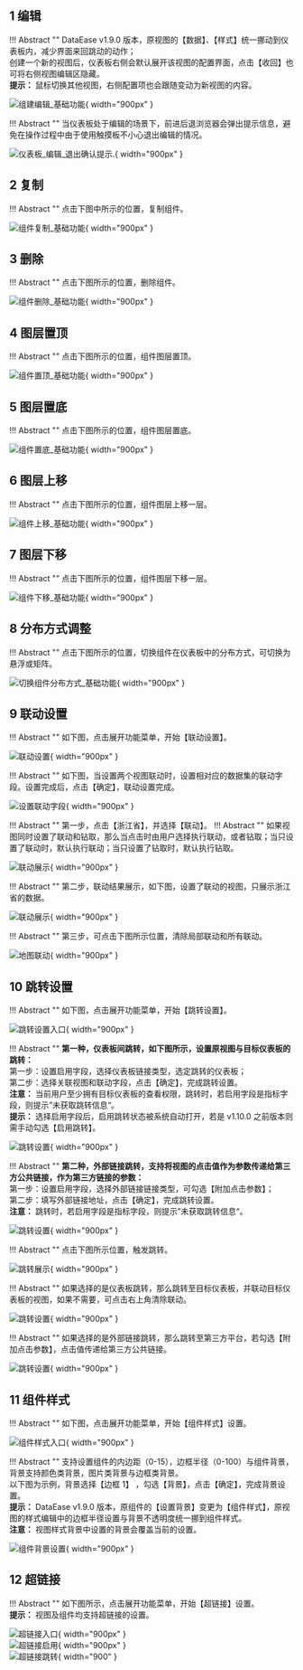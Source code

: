 ## 1 编辑

!!! Abstract ""
	DataEase v1.9.0 版本，原视图的【数据】、【样式】统一挪动到仪表板内，减少界面来回跳动的动作；   
	创建一个新的视图后，仪表板右侧会默认展开该视图的配置界面，点击【收回】也可将右侧视图编辑区隐藏。  
	**提示：** 鼠标切换其他视图，右侧配置项也会跟随变动为新视图的内容。

![组建编辑_基础功能](../img/dashboard_generation/组件编辑_基础功能.png){ width="900px" }

!!! Abstract ""
	当仪表板处于编辑的场景下，前进后退浏览器会弹出提示信息，避免在操作过程中由于使用触摸板不小心退出编辑的情况。

![仪表板_编辑_退出确认提示.](../img/dashboard_generation/仪表板_编辑_退出确认提示.png){ width="900px" }

## 2 复制

!!! Abstract ""
	点击下图中所示的位置，复制组件。

![组件复制_基础功能](../img/dashboard_generation/组件复制_基础功能.png){ width="900px" }

## 3 删除

!!! Abstract ""
	点击下图所示的位置，删除组件。

![组件删除_基础功能](../img/dashboard_generation/组件删除_基础功能.png){ width="900px" }

## 4 图层置顶

!!! Abstract ""
	点击下图所示的位置，组件图层置顶。

![组件置顶_基础功能](../img/dashboard_generation/组件置顶_基础功能.png){ width="900px" }

## 5 图层置底

!!! Abstract ""
	点击下图所示的位置，组件图层置底。

![组件置底_基础功能](../img/dashboard_generation/组件置底_基础功能.png){ width="900px" }

## 6 图层上移

!!! Abstract ""
	点击下图所示的位置，组件图层上移一层。

![组件上移_基础功能](../img/dashboard_generation/组件上移_基础功能.png){ width="900px" }

## 7 图层下移

!!! Abstract ""
	点击下图所示的位置，组件图层下移一层。

![组件下移_基础功能](../img/dashboard_generation/组件下移_基础功能.png){ width="900px" }

## 8 分布方式调整

!!! Abstract ""
	点击下图所示的位置，切换组件在仪表板中的分布方式，可切换为悬浮或矩阵。

![切换组件分布方式_基础功能](../img/dashboard_generation/切换组件分布方式_基础功能.png){ width="900px" }

## 9 联动设置

!!! Abstract ""
	如下图，点击展开功能菜单，开始【联动设置】。

![联动设置](../img/dashboard_generation/联动设置入口.png){ width="900px" }

!!! Abstract ""
	如下图，当设置两个视图联动时，设置相对应的数据集的联动字段。设置完成后，点击【确定】，联动设置完成。

![设置联动字段](../img/dashboard_generation/联动设置_字段关联.png){ width="900px" }

!!! Abstract ""
	第一步，点击【浙江省】，并选择【联动】。
!!! Abstract ""
	如果视图同时设置了联动和钻取，那么当点击时由用户选择执行联动，或者钻取；当只设置了联动时，默认执行联动；当只设置了钻取时，默认执行钻取。

![联动展示](../img/dashboard_generation/联动选择.png){ width="900px" }

!!! Abstract ""
	第二步，联动结果展示，如下图，设置了联动的视图，只展示浙江省的数据。

![联动展示](../img/dashboard_generation/联动结果.png){ width="900px" }

!!! Abstract ""
	第三步，可点击下图所示位置，清除局部联动和所有联动。

![地图联动](../img/dashboard_generation/联动清除.png){ width="900px" }

## 10 跳转设置

!!! Abstract ""
	如下图，点击展开功能菜单，开始【跳转设置】。

![跳转设置入口](../img/dashboard_generation/跳转设置入口.png){ width="900px" }

!!! Abstract ""
	**第一种，仪表板间跳转，如下图所示，设置原视图与目标仪表板的跳转：**  
	第一步：设置启用字段，选择仪表板链接类型，选定跳转的仪表板；    
	第二步：选择关联视图和联动字段，点击【确定】，完成跳转设置。  
	**注意：** 当前用户至少拥有目标仪表板的查看权限，跳转时，若启用字段是指标字段，则提示”未获取跳转信息“。  
	**提示：** 选择启用字段后，启用跳转状态被系统自动打开，若是 v1.10.0 之前版本则需手动勾选【启用跳转】。

![跳转设置](../img/dashboard_generation/跳转设置_仪表板间.png){ width="900px" }

!!! Abstract ""
	**第二种，外部链接跳转，支持将视图的点击值作为参数传递给第三方公共链接，作为第三方链接的参数：**  
	第一步：设置启用字段，选择外部链接链接类型，可勾选【附加点击参数】；  
	第二步：填写外部链接地址，点击【确定】，完成跳转设置。  
	**注意：** 跳转时，若启用字段是指标字段，则提示”未获取跳转信息“。

![跳转设置](../img/dashboard_generation/跳转设置_外部链接.png){ width="900px" }

!!! Abstract ""
	点击下图所示位置，触发跳转。

![跳转展示](../img/dashboard_generation/跳转结果入口.png){ width="900px" }

!!! Abstract ""
	如果选择的是仪表板跳转，那么跳转至目标仪表板，并联动目标仪表板的视图，如果不需要，可点击右上角清除联动。

![跳转设置](../img/dashboard_generation/跳转结果_仪表板间.png){ width="900px" }

!!! Abstract ""
	如果选择的是外部链接跳转，那么跳转至第三方平台，若勾选【附加点击参数】，点击值传递给第三方公共链接。

![跳转设置](../img/dashboard_generation/跳转结果_外部链接.png){ width="900px" }

## 11 组件样式

!!! Abstract ""
	如下图，点击展开功能菜单，开始【组件样式】设置。

![组件样式入口](../img/dashboard_generation/组件样式入口.png){ width="900px" }

!!! Abstract ""
	支持设置组件的内边距（0-15），边框半径（0-100）与组件背景，背景支持颜色类背景，图片类背景与边框类背景。  
	以下图为示例，背景选择【边框 1】 ，勾选【背景】，点击【确定】，完成背景设置。  
	**提示：** DataEase v1.9.0 版本，原组件的【设置背景】变更为【组件样式】，原视图的样式编辑中的边框半径设置与背景不透明度统一挪到组件样式。  
	**注意：** 视图样式背景中设置的背景会覆盖当前的设置。

![组件背景设置](../img/dashboard_generation/组件背景设置.png){ width="900px" }

## 12 超链接

!!! Abstract ""
	如下图所示，点击展开功能菜单，开始【超链接】设置。  
	**提示：** 视图及组件均支持超链接的设置。

![超链接入口](../img/view_generation/超链接入口.png){ width="900px" }  
![超链接启用](../img/view_generation/超链接启用.png){ width="900px" }  
![超链接跳转](../img/view_generation/超链接跳转.png){ width="900" }